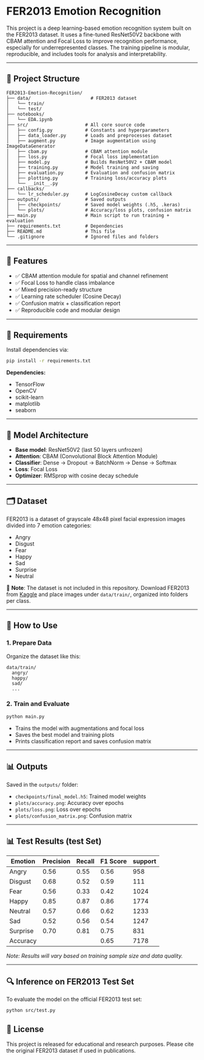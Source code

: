 # FER2013 Emotion Recognition

This project is a deep learning-based emotion recognition system built on the FER2013 dataset. It uses a fine-tuned ResNet50V2 backbone with CBAM attention and Focal Loss to improve recognition performance, especially for underrepresented classes. The training pipeline is modular, reproducible, and includes tools for analysis and interpretability.

---

## 📁 Project Structure

```
FER2013-Emotion-Recognition/
├── data/                      # FER2013 dataset
│   └── train/
│   └── test/                
├── notebooks/
│   └── EDA.ipynb            
├── src/                     # All core source code
│   ├── config.py            # Constants and hyperparameters
│   ├── data_loader.py       # Loads and preprocesses dataset
│   ├── augment.py           # Image augmentation using ImageDataGenerator
│   ├── cbam.py              # CBAM attention module
│   ├── loss.py              # Focal loss implementation
│   ├── model.py             # Builds ResNet50V2 + CBAM model
│   ├── training.py          # Model training and saving
│   ├── evaluation.py        # Evaluation and confusion matrix
│   ├── plotting.py          # Training loss/accuracy plots
│   └── __init__.py
├── callbacks/
│   └── lr_scheduler.py      # LogCosineDecay custom callback
├── outputs/                 # Saved outputs
│   ├── checkpoints/         # Saved model weights (.h5, .keras)
│   └── plots/               # Accuracy/loss plots, confusion matrix
├── main.py                  # Main script to run training + evaluation
├── requirements.txt         # Dependencies
├── README.md                # This file
└── .gitignore               # Ignored files and folders
```

---

## 🚀 Features

* ✅ CBAM attention module for spatial and channel refinement
* ✅ Focal Loss to handle class imbalance
* ✅ Mixed precision-ready structure
* ✅ Learning rate scheduler (Cosine Decay)
* ✅ Confusion matrix + classification report
* ✅ Reproducible code and modular design

---

## 📆 Requirements

Install dependencies via:

```bash
pip install -r requirements.txt
```

**Dependencies:**

* TensorFlow
* OpenCV
* scikit-learn
* matplotlib
* seaborn

---

## 🧠 Model Architecture

* **Base model**: ResNet50V2 (last 50 layers unfrozen)
* **Attention**: CBAM (Convolutional Block Attention Module)
* **Classifier**: Dense → Dropout → BatchNorm → Dense → Softmax
* **Loss**: Focal Loss
* **Optimizer**: RMSprop with cosine decay schedule

---

## 🗂️ Dataset

FER2013 is a dataset of grayscale 48x48 pixel facial expression images divided into 7 emotion categories:

* Angry
* Disgust
* Fear
* Happy
* Sad
* Surprise
* Neutral

📅 **Note**: The dataset is not included in this repository. Download FER2013 from [Kaggle](https://www.kaggle.com/datasets/msambare/fer2013) and place images under `data/train/`, organized into folders per class.

---

## 🔧 How to Use

### 1. Prepare Data

Organize the dataset like this:

```
data/train/
  angry/
  happy/
  sad/
  ...
```

### 2. Train and Evaluate

```bash
python main.py
```

* Trains the model with augmentations and focal loss
* Saves the best model and training plots
* Prints classification report and saves confusion matrix

---

## 📊 Outputs

Saved in the `outputs/` folder:

* `checkpoints/final_model.h5`: Trained model weights
* `plots/accuracy.png`: Accuracy over epochs
* `plots/loss.png`: Loss over epochs
* `plots/confusion_matrix.png`: Confusion matrix

---

## 📊 Test Results (test Set)

| Emotion     | Precision | Recall | F1 Score | support |
|-------------|-----------|--------|----------|---------|
| Angry       | 0.56      | 0.55   | 0.56     | 958     |
| Disgust     | 0.68      | 0.52   | 0.59     | 111     |
| Fear        | 0.56      | 0.33   | 0.42     | 1024    |
| Happy       | 0.85      | 0.87   | 0.86     | 1774    |
| Neutral     | 0.57      | 0.66   | 0.62     | 1233    |
| Sad	        | 0.52      | 0.56   | 0.54     | 1247    |
| Surprise    | 0.70      | 0.81   | 0.75     | 831     |
| Accuracy    |      	    |    	   | 0.65     | 7178	  |

*Note: Results will vary based on training sample size and data quality.*

---

## 🔍 Inference on FER2013 Test Set

To evaluate the model on the official FER2013 test set:

```bash
python src/test.py
```

## 📜 License

This project is released for educational and research purposes. Please cite the original FER2013 dataset if used in publications.

